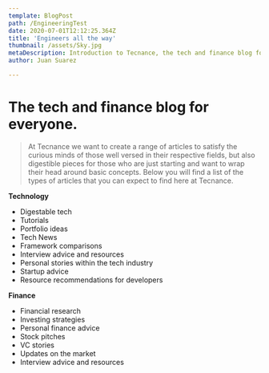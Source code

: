 ```yaml
---
template: BlogPost
path: /EngineeringTest
date: 2020-07-01T12:12:25.364Z
title: 'Engineers all the way'
thumbnail: /assets/Sky.jpg
metaDescription: Introduction to Tecnance, the tech and finance blog for everyone.
author: Juan Suarez

---
```


# The tech and finance blog for everyone.

>At Tecnance we want to create a range of articles to satisfy the curious minds of those well versed in their respective fields, but also digestible pieces for those who  are just starting and want to wrap their head around basic concepts. Below you will find a list of the types of articles that you can expect to find here at Tecnance. 



**Technology**

* Digestable tech 
* Tutorials 
* Portfolio ideas 
* Tech News 
* Framework comparisons 
* Interview advice and resources 
* Personal stories within the tech industry 
* Startup advice 
* Resource recommendations for developers 

**Finance**

* Financial research 
* Investing strategies 
* Personal finance advice 
* Stock pitches 
* VC stories 
* Updates on the market 
* Interview advice and resources 


